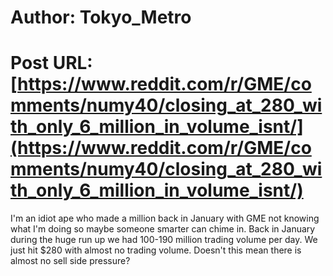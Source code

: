 # Author: Tokyo_Metro
# Post URL: [https://www.reddit.com/r/GME/comments/numy40/closing_at_280_with_only_6_million_in_volume_isnt/](https://www.reddit.com/r/GME/comments/numy40/closing_at_280_with_only_6_million_in_volume_isnt/)


I'm an idiot ape who made a million back in January with GME not knowing what I'm doing so maybe someone smarter can chime in.  Back in January during the huge run up we had 100-190 million trading volume per day.  We just hit $280 with almost no trading volume.  Doesn't this mean there is almost no sell side pressure?